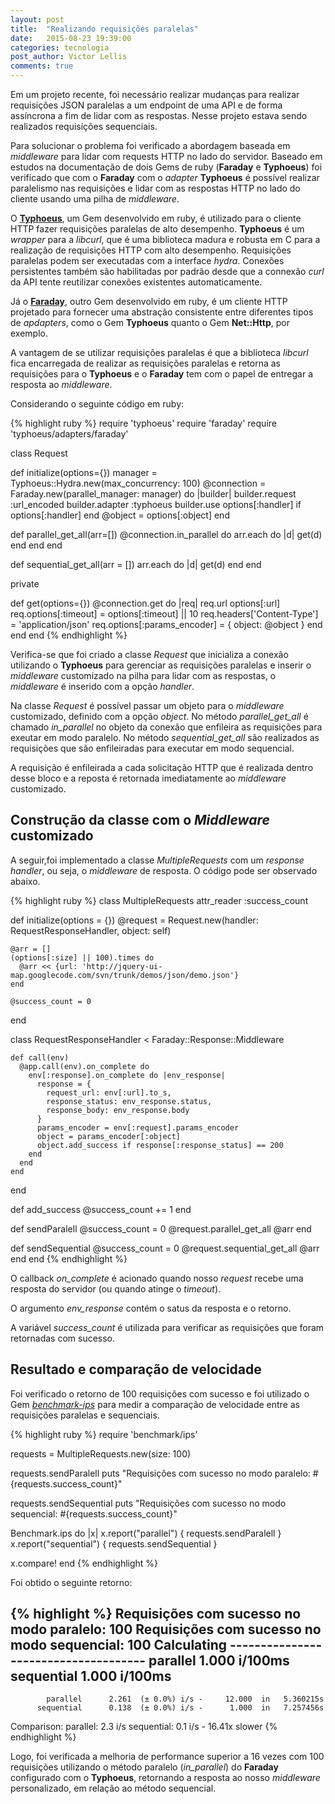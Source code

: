 ```yaml
---
layout: post
title:  "Realizando requisições paralelas"
date:   2015-08-23 19:39:00
categories: tecnologia
post_author: Victor Lellis
comments: true
---
```


Em um projeto recente, foi necessário realizar mudanças para realizar requisições JSON paralelas a um endpoint de uma API e de forma assíncrona a fim de lidar com as respostas. Nesse projeto estava sendo realizados requisições sequenciais. 

Para solucionar o problema foi verificado a abordagem baseada em _middleware_ para lidar com requests HTTP no lado do servidor. Baseado em estudos na documentação de dois Gems de ruby (**Faraday** e **Typhoeus**) foi verificado que com o **Faraday** com o _adapter_ **Typhoeus** é possível realizar paralelismo nas requisições e lidar com as respostas HTTP no lado do cliente usando uma pilha de _middleware_.  

O [**Typhoeus**][typhoeus], um Gem desenvolvido em ruby, é utilizado para o cliente HTTP fazer requisições paralelas de alto desempenho. **Typhoeus** é um _wrapper_ para a _libcurl_, que é uma biblioteca madura e robusta em C para a realização de requisições HTTP com alto desempenho. Requisições paralelas podem ser executadas com a interface _hydra_. Conexões persistentes também são habilitadas por padrão desde que a connexão _curl_ da API tente reutilizar conexões existentes automaticamente.

Já o [**Faraday**][faraday], outro Gem desenvolvido em ruby, é um cliente HTTP projetado para fornecer uma abstração consistente entre diferentes tipos de _apdapters_, como o Gem **Typhoeus** quanto o Gem **Net::Http**, por exemplo.

A vantagem de se utilizar requisições paralelas é que a biblioteca _libcurl_ fica encarregada de realizar as requisições paralelas e retorna as requisições para o **Typhoeus** e o **Faraday** tem com o papel de entregar a resposta ao _middleware_.

Considerando o seguinte código em ruby:

{% highlight ruby %}
require 'typhoeus'
require 'faraday'
require 'typhoeus/adapters/faraday'

class Request

  def initialize(options={})
    manager = Typhoeus::Hydra.new(max_concurrency: 100)
    @connection = Faraday.new(parallel_manager: manager) do |builder|
      builder.request  :url_encoded
      builder.adapter :typhoeus
      builder.use options[:handler] if options[:handler]
    end
    @object = options[:object]
  end

  def parallel_get_all(arr=[])
    @connection.in_parallel do
      arr.each do |d|
        get(d)
      end
    end
  end

  def sequential_get_all(arr = [])
    arr.each do |d|
      get(d)
    end
  end

  private

  def get(options={})
    @connection.get do |req|
      req.url options[:url]
      req.options[:timeout] = options[:timeout] || 10
      req.headers['Content-Type'] = 'application/json'
      req.options[:params_encoder] = { object: @object }
    end
  end
end
{% endhighlight %}


Verifica-se que foi criado a classe _Request_ que inicializa a conexão utilizando o **Typhoeus** para gerenciar as requisições paralelas e inserir o _middleware_ customizado na pilha para lidar com as respostas, o _middleware_ é inserido com a opção _handler_.

Na classe _Request_ é possível passar um objeto para o _middleware_ customizado, definido com a opção _object_. No método _parallel_get_all_ é chamado _in_parallel_ no objeto da conexão que enfileira as requisições para exeutar em modo paralelo. No método _sequential_get_all_ são realizados as requisições que são enfileiradas para executar em modo sequencial.

A requisição é enfileirada a cada solicitação HTTP que é realizada dentro desse bloco e a reposta é retornada imediatamente ao _middleware_ customizado.


Construção da classe com o _Middleware_ customizado
---------------------------------------------------------

A seguir,foi implementado a classe _MultipleRequests_ com um _response handler_, ou seja, o _middleware_ de resposta. O código pode ser observado abaixo.

{% highlight ruby %}
class MultipleRequests
  attr_reader :success_count

  def initialize(options = {})
    @request = Request.new(handler: RequestResponseHandler, object: self)

    @arr = []
    (options[:size] || 100).times do
      @arr << {url: 'http://jquery-ui-map.googlecode.com/svn/trunk/demos/json/demo.json'}
    end

    @success_count = 0
  end

  class RequestResponseHandler < Faraday::Response::Middleware

    def call(env)
      @app.call(env).on_complete do
        env[:response].on_complete do |env_response|
          response = {
            request_url: env[:url].to_s,
            response_status: env_response.status,
            response_body: env_response.body
          }
          params_encoder = env[:request].params_encoder
          object = params_encoder[:object]
          object.add_success if response[:response_status] == 200
        end
      end
    end
  end

  def add_success
    @success_count += 1
  end

  def sendParalell
    @success_count = 0
    @request.parallel_get_all @arr
  end

  def sendSequential
    @success_count = 0
    @request.sequential_get_all @arr
  end
end
{% endhighlight %}

O callback _on_complete_ é acionado quando nosso _request_ recebe uma resposta do servidor (ou quando atinge o _timeout_). 

O argumento _env_response_ contém o satus da resposta e o retorno. 

A variável _success_count_ é utilizada para verificar as requisições que foram retornadas com sucesso.


Resultado e comparação de velocidade
-------------------------------------

Foi verificado o retorno de 100 requisições com sucesso e foi utilizado o Gem [_benchmark-ips_][benchmark_ips] para medir a comparação de velocidade entre as requisições paralelas e sequenciais.

{% highlight ruby %}
require 'benchmark/ips'

requests = MultipleRequests.new(size: 100)

requests.sendParalell
puts "Requisições com sucesso no modo paralelo: #{requests.success_count}"

requests.sendSequential
puts "Requisições com sucesso no modo sequencial: #{requests.success_count}"

Benchmark.ips do |x|
  x.report("parallel") { requests.sendParalell }
  x.report("sequential") { requests.sendSequential }

  x.compare!
end
{% endhighlight %}

Foi obtido o seguinte retorno:

{% highlight %}
Requisições com sucesso no modo paralelo: 100
Requisições com sucesso no modo sequencial: 100
Calculating -------------------------------------
            parallel     1.000  i/100ms
          sequential     1.000  i/100ms
-------------------------------------------------
            parallel      2.261  (± 0.0%) i/s -     12.000  in   5.360215s
          sequential      0.138  (± 0.0%) i/s -      1.000  in   7.257456s

Comparison:
            parallel:        2.3 i/s
          sequential:        0.1 i/s - 16.41x slower
{% endhighlight %}

Logo, foi verificada a melhoria de performance superior a 16 vezes com 100 requisições utilizando o método paralelo (_in_parallel_) do **Faraday** configurado com o **Typhoeus**, retornando a resposta ao nosso _middleware_ personalizado, em relação ao método sequencial.

[faraday]: https://github.com/lostisland/faraday
[typhoeus]: https://github.com/typhoeus/typhoeus
[benchmark_ips]: https://github.com/evanphx/benchmark-ips